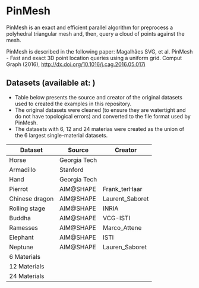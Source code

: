 # PinMesh
PinMesh is an exact and efficient parallel algorithm for preprocess a polyhedral triangular mesh and, then, query a cloud of points against the mesh. 

PinMesh is described in the following paper:  Magalhães SVG, et al. PinMesh - Fast and exact 3D point location queries using a uniform grid. Comput Graph (2016), http://dx.doi.org/10.1016/j.cag.2016.05.017i 


## Datasets (available at:  )
* Table below presents the source and creator of the original datasets used to created the examples in this repository.
* The original datasets were cleaned (to ensure they are watertight and do not have topological errors) and converted to the file format used by PinMesh.
* The datasets with 6, 12 and 24 materias were created as the union of the 6 largest single-material datasets.

Dataset          |          Source       |        Creator 
-----------------|-----------------------|----------------------------
Horse            |       Georgia Tech    |
Armadillo        |         Stanford      |     
Hand             |       Georgia Tech    |
Pierrot          |        AIM@SHAPE      |   Frank_terHaar
Chinese dragon   |        AIM@SHAPE      |   Laurent_Saboret
Rolling stage    |        AIM@SHAPE      |   INRIA
Buddha           |        AIM@SHAPE      |   VCG-ISTI
Ramesses         |        AIM@SHAPE      |   Marco_Attene
Elephant         |        AIM@SHAPE      |   ISTI
Neptune          |        AIM@SHAPE      |   Lauren_Saboret
6 Materials      |                       |
12 Materials     |                       |
24 Materials     |                       |







